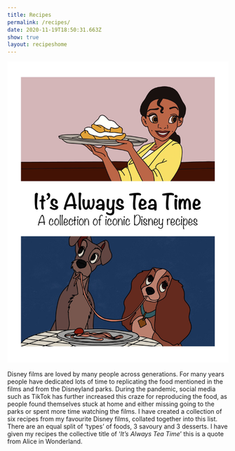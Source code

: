 ```yaml
---
title: Recipes
permalink: /recipes/
date: 2020-11-19T18:50:31.663Z
show: true
layout: recipeshome
---
```

![This is an image of the cover of my recipe book. It contains two cartoon style illustrations, both feature food. The tile It's Always Tea Time is featured in the centre of the image](../uploads/img_0272.jpeg "Cover of Ebook")

Disney films are loved by many people across generations. For many years people have dedicated lots of time to replicating the food mentioned in the films and from the Disneyland parks. During the pandemic, social media such as TikTok has further increased this craze for reproducing the food, as people found themselves stuck at home and either missing going to the parks or spent more time watching the films. I have created a collection of six recipes from my favourite Disney films, collated together into this list. There are an equal split of ‘types’ of foods, 3 savoury and 3 desserts. I have given my recipes the collective title of ‘*It’s Always Tea Time*’ this is a quote from Alice in Wonderland.